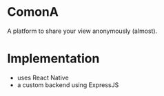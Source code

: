 # ComonA

A platform to share your view anonymously (almost).

# Implementation

- uses React Native
- a custom backend using ExpressJS
